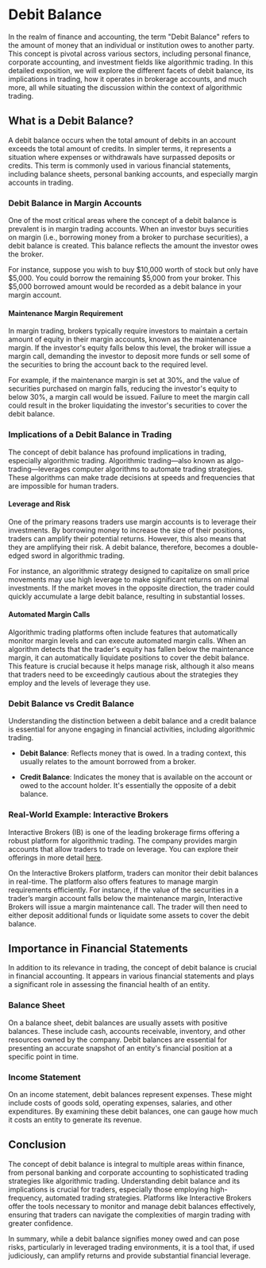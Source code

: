 # Debit Balance

In the realm of finance and accounting, the term "Debit Balance" refers to the amount of money that an individual or institution owes to another party. This concept is pivotal across various sectors, including personal finance, corporate accounting, and investment fields like algorithmic trading. In this detailed exposition, we will explore the different facets of debit balance, its implications in trading, how it operates in brokerage accounts, and much more, all while situating the discussion within the context of algorithmic trading.

## What is a Debit Balance?

A debit balance occurs when the total amount of debits in an account exceeds the total amount of credits. In simpler terms, it represents a situation where expenses or withdrawals have surpassed deposits or credits. This term is commonly used in various financial statements, including balance sheets, personal banking accounts, and especially margin accounts in trading.

### Debit Balance in Margin Accounts

One of the most critical areas where the concept of a debit balance is prevalent is in margin trading accounts. When an investor buys securities on margin (i.e., borrowing money from a broker to purchase securities), a debit balance is created. This balance reflects the amount the investor owes the broker.

For instance, suppose you wish to buy $10,000 worth of stock but only have $5,000. You could borrow the remaining $5,000 from your broker. This $5,000 borrowed amount would be recorded as a debit balance in your margin account.

#### Maintenance Margin Requirement

In margin trading, brokers typically require investors to maintain a certain amount of equity in their margin accounts, known as the maintenance margin. If the investor's equity falls below this level, the broker will issue a margin call, demanding the investor to deposit more funds or sell some of the securities to bring the account back to the required level.

For example, if the maintenance margin is set at 30%, and the value of securities purchased on margin falls, reducing the investor's equity to below 30%, a margin call would be issued. Failure to meet the margin call could result in the broker liquidating the investor's securities to cover the debit balance.

### Implications of a Debit Balance in Trading

The concept of debit balance has profound implications in trading, especially algorithmic trading. Algorithmic trading—also known as algo-trading—leverages computer algorithms to automate trading strategies. These algorithms can make trade decisions at speeds and frequencies that are impossible for human traders.

#### Leverage and Risk

One of the primary reasons traders use margin accounts is to leverage their investments. By borrowing money to increase the size of their positions, traders can amplify their potential returns. However, this also means that they are amplifying their risk. A debit balance, therefore, becomes a double-edged sword in algorithmic trading.

For instance, an algorithmic strategy designed to capitalize on small price movements may use high leverage to make significant returns on minimal investments. If the market moves in the opposite direction, the trader could quickly accumulate a large debit balance, resulting in substantial losses.

#### Automated Margin Calls

Algorithmic trading platforms often include features that automatically monitor margin levels and can execute automated margin calls. When an algorithm detects that the trader's equity has fallen below the maintenance margin, it can automatically liquidate positions to cover the debit balance. This feature is crucial because it helps manage risk, although it also means that traders need to be exceedingly cautious about the strategies they employ and the levels of leverage they use.

### Debit Balance vs Credit Balance

Understanding the distinction between a debit balance and a credit balance is essential for anyone engaging in financial activities, including algorithmic trading.

- **Debit Balance**: Reflects money that is owed. In a trading context, this usually relates to the amount borrowed from a broker.
  
- **Credit Balance**: Indicates the money that is available on the account or owed to the account holder. It's essentially the opposite of a debit balance.

### Real-World Example: Interactive Brokers

Interactive Brokers (IB) is one of the leading brokerage firms offering a robust platform for algorithmic trading. The company provides margin accounts that allow traders to trade on leverage. You can explore their offerings in more detail [here](https://www.interactivebrokers.com).

On the Interactive Brokers platform, traders can monitor their debit balances in real-time. The platform also offers features to manage margin requirements efficiently. For instance, if the value of the securities in a trader’s margin account falls below the maintenance margin, Interactive Brokers will issue a margin maintenance call. The trader will then need to either deposit additional funds or liquidate some assets to cover the debit balance.

## Importance in Financial Statements

In addition to its relevance in trading, the concept of debit balance is crucial in financial accounting. It appears in various financial statements and plays a significant role in assessing the financial health of an entity.

### Balance Sheet

On a balance sheet, debit balances are usually assets with positive balances. These include cash, accounts receivable, inventory, and other resources owned by the company. Debit balances are essential for presenting an accurate snapshot of an entity's financial position at a specific point in time.

### Income Statement

On an income statement, debit balances represent expenses. These might include costs of goods sold, operating expenses, salaries, and other expenditures. By examining these debit balances, one can gauge how much it costs an entity to generate its revenue.

## Conclusion

The concept of debit balance is integral to multiple areas within finance, from personal banking and corporate accounting to sophisticated trading strategies like algorithmic trading. Understanding debit balance and its implications is crucial for traders, especially those employing high-frequency, automated trading strategies. Platforms like Interactive Brokers offer the tools necessary to monitor and manage debit balances effectively, ensuring that traders can navigate the complexities of margin trading with greater confidence.

In summary, while a debit balance signifies money owed and can pose risks, particularly in leveraged trading environments, it is a tool that, if used judiciously, can amplify returns and provide substantial financial leverage.